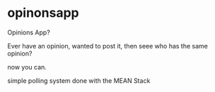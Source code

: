 opinonsapp
==========

Opinions App?

Ever have an opinion, wanted to post it, then seee who has the same opinion?

now you can.

simple polling system done with the MEAN Stack

